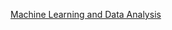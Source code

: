 [Machine Learning and Data Analysis](https://www.coursera.org/specializations/machine-learning-data-analysis)
